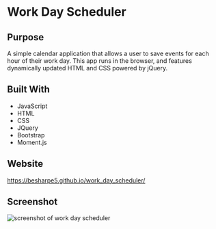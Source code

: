 # Work Day Scheduler

## Purpose
A simple calendar application that allows a user to save events for each hour of their work day. This app runs in the browser, and features dynamically updated HTML and CSS powered by jQuery.

## Built With
* JavaScript
* HTML
* CSS
* JQuery
* Bootstrap
* Moment.js

## Website
https://besharpe5.github.io/work_day_scheduler/

## Screenshot
![screenshot of work day scheduler](https://user-images.githubusercontent.com/92644802/148718301-ae82a616-ec30-41ff-b7cf-99371e2a4525.png)
